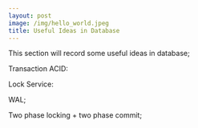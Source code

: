 ```yaml
---
layout: post
image: /img/hello_world.jpeg
title: Useful Ideas in Database
---
```


This section will record some useful ideas in database; 

Transaction ACID:

Lock Service:

WAL; 

Two phase locking + two phase commit; 
